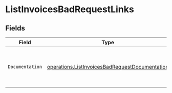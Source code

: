 # ListInvoicesBadRequestLinks


## Fields

| Field                                                                                                            | Type                                                                                                             | Required                                                                                                         | Description                                                                                                      |
| ---------------------------------------------------------------------------------------------------------------- | ---------------------------------------------------------------------------------------------------------------- | ---------------------------------------------------------------------------------------------------------------- | ---------------------------------------------------------------------------------------------------------------- |
| `Documentation`                                                                                                  | [operations.ListInvoicesBadRequestDocumentation](../../models/operations/listinvoicesbadrequestdocumentation.md) | :heavy_check_mark:                                                                                               | The URL to the generic Mollie API error handling guide.                                                          |